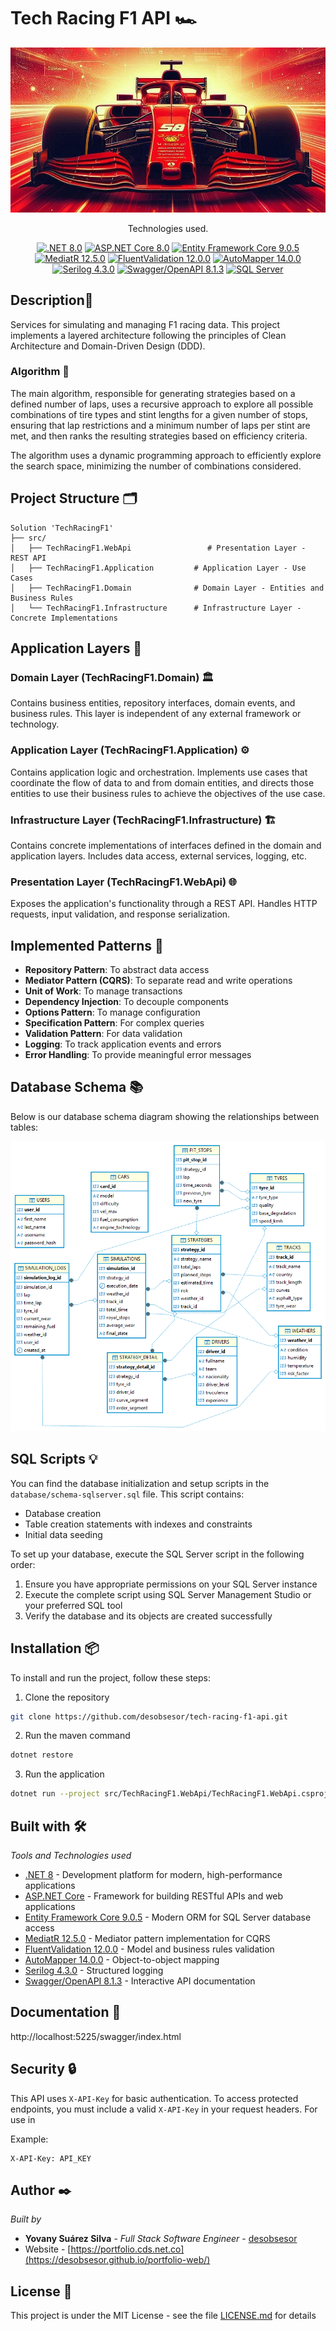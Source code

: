 
# Tech Racing F1 API 🏎️

<p align="center">
  <img src="src/TechRacingF1.WebApi/Assets/Images/bg-min.jpeg" alt="Logo" >
</p>

  <p align="center">Technologies used.</p>
    <p align="center">
<a href="https://dotnet.microsoft.com/en-us/" target="_blank"><img src="https://img.shields.io/badge/.NET-8.0-blueviolet" alt=".NET 8.0"></a>
<a href="https://learn.microsoft.com/en-us/aspnet/core/" target="_blank"><img src="https://img.shields.io/badge/ASP.NET%20Core-8.0-blue" alt="ASP.NET Core 8.0"></a>
<a href="https://docs.microsoft.com/en-us/ef/core/" target="_blank"><img src="https://img.shields.io/badge/Entity%20Framework%20Core-9.0.5-green" alt="Entity Framework Core 9.0.5"></a>
<a href="https://github.com/jbogard/MediatR" target="_blank"><img src="https://img.shields.io/badge/MediatR-12.5.0-ff69b4" alt="MediatR 12.5.0"></a>
<a href="https://fluentvalidation.net/" target="_blank"><img src="https://img.shields.io/badge/FluentValidation-12.0.0-brightgreen" alt="FluentValidation 12.0.0"></a>
<a href="https://automapper.org/" target="_blank"><img src="https://img.shields.io/badge/AutoMapper-14.0.0-orange" alt="AutoMapper 14.0.0"></a>
<a href="https://serilog.net/" target="_blank"><img src="https://img.shields.io/badge/Serilog-4.3.0-lightgrey" alt="Serilog 4.3.0"></a>
<a href="https://swagger.io/" target="_blank"><img src="https://img.shields.io/badge/Swagger%20%2F%20OpenAPI-8.1.3-yellowgreen" alt="Swagger/OpenAPI 8.1.3"></a>
<a href="https://www.microsoft.com/sql-server" target="_blank"><img src="https://img.shields.io/badge/SQL%20Server-2022-red" alt="SQL Server"></a>
</p>

## Description📍

Services for simulating and managing F1 racing data.
This project implements a layered architecture following the principles of Clean Architecture and Domain-Driven Design (DDD).

### Algorithm 🧠

The main algorithm, responsible for generating strategies based on a defined number of laps, uses a recursive approach to explore all possible combinations of tire types and stint lengths for a given number of stops, ensuring that lap restrictions and a minimum number of laps per stint are met, and then ranks the resulting strategies based on efficiency criteria.

The algorithm uses a dynamic programming approach to efficiently explore the search space, minimizing the number of combinations considered.

## Project Structure 🗂️

```
Solution 'TechRacingF1'
├── src/
│   ├── TechRacingF1.WebApi                 # Presentation Layer - REST API
│   ├── TechRacingF1.Application         # Application Layer - Use Cases
│   ├── TechRacingF1.Domain              # Domain Layer - Entities and Business Rules
│   └── TechRacingF1.Infrastructure      # Infrastructure Layer - Concrete Implementations
```

## Application Layers 🧩

### Domain Layer (TechRacingF1.Domain) 🏛️
Contains business entities, repository interfaces, domain events, and business rules. This layer is independent of any external framework or technology.

### Application Layer (TechRacingF1.Application) ⚙️
Contains application logic and orchestration. Implements use cases that coordinate the flow of data to and from domain entities, and directs those entities to use their business rules to achieve the objectives of the use case.

### Infrastructure Layer (TechRacingF1.Infrastructure) 🏗️
Contains concrete implementations of interfaces defined in the domain and application layers. Includes data access, external services, logging, etc.

### Presentation Layer (TechRacingF1.WebApi) 🌐
Exposes the application's functionality through a REST API. Handles HTTP requests, input validation, and response serialization.

## Implemented Patterns 🧩

- **Repository Pattern**: To abstract data access
- **Mediator Pattern (CQRS)**: To separate read and write operations
- **Unit of Work**: To manage transactions
- **Dependency Injection**: To decouple components
- **Options Pattern**: To manage configuration
- **Specification Pattern**: For complex queries
- **Validation Pattern**: For data validation
- **Logging**: To track application events and errors
- **Error Handling**: To provide meaningful error messages

## Database Schema 📚

Below is our database schema diagram showing the relationships between tables:

<p align="center">
  <img src="src/TechRacingF1.WebApi/Assets/Images/er-TechRacingF1-min.png" alt="Database Schema" width="700"/>
</p>

## SQL Scripts 💡

You can find the database initialization and setup scripts in the `database/schema-sqlserver.sql` file. This script contains:

- Database creation
- Table creation statements with indexes and constraints
- Initial data seeding

To set up your database, execute the SQL Server script in the following order:
1. Ensure you have appropriate permissions on your SQL Server instance
2. Execute the complete script using SQL Server Management Studio or your preferred SQL tool
3. Verify the database and its objects are created successfully

## Installation 📦

To install and run the project, follow these steps:

1. Clone the repository
```bash
git clone https://github.com/desobsesor/tech-racing-f1-api.git
```
2. Run the maven command
```bash
dotnet restore
```
3. Run the application
```bash
dotnet run --project src/TechRacingF1.WebApi/TechRacingF1.WebApi.csproj
```

## Built with 🛠️

_Tools and Technologies used_

- [.NET 8](https://dotnet.microsoft.com/en-us/) - Development platform for modern, high-performance applications
- [ASP.NET Core](https://learn.microsoft.com/en-us/aspnet/core/) - Framework for building RESTful APIs and web applications
- [Entity Framework Core 9.0.5](https://docs.microsoft.com/en-us/ef/core/) - Modern ORM for SQL Server database access
- [MediatR 12.5.0](https://github.com/jbogard/MediatR) - Mediator pattern implementation for CQRS
- [FluentValidation 12.0.0](https://fluentvalidation.net/) - Model and business rules validation
- [AutoMapper 14.0.0](https://automapper.org/) - Object-to-object mapping
- [Serilog 4.3.0](https://serilog.net/) - Structured logging
- [Swagger/OpenAPI 8.1.3](https://swagger.io/) - Interactive API documentation

## Documentation 📖

http://localhost:5225/swagger/index.html

## Security 🔒

This API uses `X-API-Key` for basic authentication. To access protected endpoints, you must include a valid `X-API-Key` in your request headers. For use in

Example:

```
X-API-Key: API_KEY
```

## Author ✒️

_Built by_

- **Yovany Suárez Silva** - _Full Stack Software Engineer_ - [desobsesor](https://github.com/desobsesor)
- Website - [https://portfolio.cds.net.co](https://desobsesor.github.io/portfolio-web/)

## License 📄

This project is under the MIT License - see the file [LICENSE.md](LICENSE.md) for details


